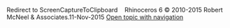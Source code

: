 ---
---

Redirect to ScreenCaptureToClipboard&#160;
&#160;
Rhinoceros 6 © 2010-2015 Robert McNeel &amp; Associates.11-Nov-2015
 [Open topic with navigation](screencapturetoclipboard.html) 

